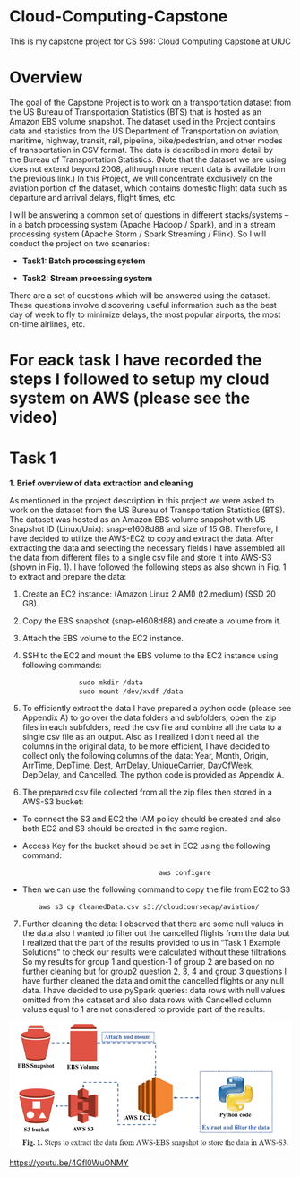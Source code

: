 # Cloud-Computing-Capstone
This is my capstone project for CS 598: Cloud Computing Capstone at UIUC


# Overview

The goal of the Capstone Project is to work on a transportation dataset from the US Bureau of Transportation Statistics (BTS) that is hosted as an Amazon EBS volume snapshot.
The dataset used in the Project contains data and statistics from the US Department of Transportation on aviation, maritime, highway, transit, rail, pipeline, bike/pedestrian, and other modes of transportation in CSV format. The data is described in more detail by the Bureau of Transportation Statistics. (Note that the dataset we are using does not extend beyond 2008, although more recent data is available from the previous link.) In this Project, we will concentrate exclusively on the aviation portion of the dataset, which contains domestic flight data such as departure and arrival delays, flight times, etc. 

I will be answering a common set of questions in different stacks/systems – in a batch processing system (Apache Hadoop / Spark), and in a stream processing system (Apache Storm / Spark Streaming / Flink). So I will conduct the project on two scenarios:

* **Task1: Batch processing system**

* **Task2: Stream processing system**

There are a set of questions which will be answered using the dataset. These questions involve discovering useful information such as the best day of week to fly to minimize delays, the most popular airports, the most on-time airlines, etc. 

# For eack task I have recorded the steps I followed to setup my cloud system on AWS (please see the video)

# Task 1

**1.	Brief overview of data extraction and cleaning**

As mentioned in the project description in this project we were asked to work on the dataset from the US Bureau of Transportation Statistics (BTS). The dataset was hosted as an Amazon EBS volume snapshot with US Snapshot ID (Linux/Unix): snap-e1608d88 and size of 15 GB. Therefore, I have decided to utilize the AWS-EC2 to copy and extract the data. After extracting the data and selecting the necessary fields I have assembled all the data from different files to a single csv file and store it into AWS-S3 (shown in Fig. 1). I have followed the following steps as also shown in Fig. 1 to extract and prepare the data:

1.	Create an EC2 instance: (Amazon Linux 2 AMI) (t2.medium) (SSD 20 GB).

2.	Copy the EBS snapshot (snap-e1608d88) and create a volume from it.

3.	Attach the EBS volume to the EC2 instance.

4.	SSH to the EC2 and mount the EBS volume to the EC2 instance using following commands: 

                      sudo mkdir /data  
                      sudo mount /dev/xvdf /data
                      
5.	To efficiently extract the data I have prepared a python code (please see Appendix A) to go over the data folders and subfolders, open the zip files in each subfolders, read the csv file and combine all the data to a single csv file as an output. Also as I realized I don’t need all the columns in the original data, to be more efficient, I have decided to collect only the following columns of the data: Year, Month, Origin, ArrTime, DepTime, Dest, ArrDelay, UniqueCarrier, DayOfWeek, DepDelay, and Cancelled. The python code is provided as Appendix A.

6.	The prepared csv file collected from all the zip files then stored in a AWS-S3 bucket:

*	To connect the S3 and EC2 the IAM policy should be created and also both EC2 and S3 should be created in the same region.
*	Access Key for the bucket should be set in EC2 using the following command:

                                          aws configure
*	Then we can use the following command to copy the file from EC2 to S3

            aws s3 cp CleanedData.csv s3://cloudcoursecap/aviation/
            
7.	Further cleaning the data: I observed that there are some null values in the data also I wanted to filter out the cancelled flights from the data but I realized that the part of the results provided to us in “Task 1 Example Solutions” to check our results were calculated without these filtrations. So my results for group 1 and question-1 of group 2 are based on no further cleaning but for group2 question 2, 3, 4 and group 3 questions I have further cleaned the data and omit the cancelled flights or any null data. I have decided to use pySpark queries: data rows with null values omitted from the dataset and also data rows with Cancelled column values equal to 1 are not considered to provide part of the results.

![GitHub Logo](/IMG/1.png)


https://youtu.be/4Gfl0WuONMY


